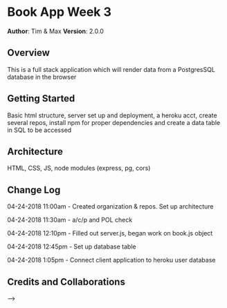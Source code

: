 # Book App Week 3

**Author**: Tim & Max
**Version**: 2.0.0 

## Overview
This is a full stack application which will render data from a PostgresSQL database in the browser

## Getting Started
Basic html structure, server set up and deployment, a heroku acct, create several repos, install npm for proper dependencies and create a data table in SQL to be accessed

## Architecture
HTML, CSS, JS, node modules (express, pg, cors)

## Change Log

04-24-2018 11:00am - Created organization & repos. Set up architecture 

04-24-2018 11:30am - a/c/p and POL check

04-24-2018 12:10pm - Filled out server.js, began work on book.js object

04-24-2018 12:45pm - Set up database table

04-24-2018 1:05pm - Connect client application to heroku user database

## Credits and Collaborations
<!-- Give credit (and a link) to other people or resources that helped you build this application. -->
-->